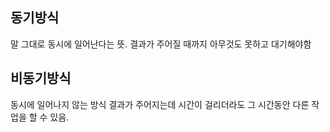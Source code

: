 ## 동기방식
말 그대로 동시에 일어난다는 뜻.
결과가 주어질 때까지 아무것도 못하고 대기해야함

## 비동기방식
동시에 일어나지 않는 방식
결과가 주어지는데 시간이 걸리더라도 그 시간동안 다른 작업을 할 수 있음.